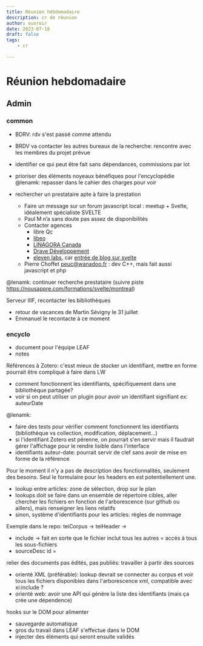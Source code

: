 ```yaml
---
title: Réunion hébdomadaire
description: cr de réunion
author: ouvroir
date: 2023-07-18
draft: false
tags:
    - cr
    
---
```

# Réunion hebdomadaire


## Admin

### common

- BDRV: rdv s'est passé comme attendu
- BRDV va contacter les autres bureaux de la recherche: rencontre avec les membres du projet prévue


- identifier ce qui peut être fait sans dépendances, commissions par lot
- prioriser des éléments noyeaux bénéfiques pour l'encyclopédie
@lenamk: repasser dans le cahier des charges pour voir

- rechercher un prestataire apte à faire la prestation
    - Faire un message sur un forum javascript local : meetup + Svelte, idéalement spécialiste SVELTE
    - Paul M n’a sans doute pas assez de disponibilités
    - Contacter agences
        -  libre Qc
        -  [libeo](https://libeo.com/notre-approche)
        -  [LINAGORA Canada](https://www.linagora.com)
        -  [Drave Développement](https://drave.dev)
        -  [eleven labs](https://eleven-labs.com), car [entrée de  blog sur svelte](https://blog.eleven-labs.com/fr/a-la-decouverte-de-sveltejs/)
    - Pierre Choffet peuc@wanadoo.fr : dev C++, mais fait aussi javascript et php

@lenamk: continuer recherche prestataire (suivre piste https://nousappre.com/formations/svelte/montreal)

Serveur IIIF, recontacter les bibliothèques
- retour de vacances de Martin Sévigny le 31 juillet
- Emmanuel le recontacte à ce moment


### encyclo 
- document pour l'équipe LEAF
- notes

Références à Zotero: c'esst mieux de stocker un identifiant, mettre en forme pourrait être compliqué à faire dans LW
- comment fonctionnent les identifiants, spécifiquement dans une bibliothèque partagée? 
- voir si on peut utiliser un plugin pour avoir un identifiant signifiant ex: auteurDate

@lenamk: 
- faire des tests pour vérifier comment fonctionnent les identifiants (bibliothèque vs collection, modification, déplacement...)
- si l'identifiant Zotero est pérenne, on pourrait s'en servir mais il faudrait gérer l'affichage pour le rendre lisible dans l'interface
- identifiants auteur-date: pourrait servir de clef sans avoir de mise en forme de la référence

Pour le moment il n'y a pas de description des fonctionnalités, seulement des besoins. Seul le formulaire pour les headers en est potentiellement une.
- lookup entre articles: zone de sélection, drop sur le plan
- lookups doit se faire dans un ensemble de répertoire cibles, aller chercher les fichiers en fonction de l'arborescence (sur github ou aillers), mais renseigner les liens relatifs
- sinon, système d'identifiants pour les articles: règles de nommage

Exemple dans le repo: teiCorpus → teiHeader → 
- include → fait en sorte que le fichier inclut tous les autres = accès à tous les sous-fichiers
- sourceDesc id = 


relier des documents pas édités, pas publiés: travailler à partir des sources
- orienté XML (préférable): lookup devrait se connecter au corpus et voir tous les fichiers disponibles dans l'arborescence xml, compatible avec xi:include ?
- orienté web: avoir une API qui génère la liste des identifiants (mais ça crée une dépendence)


hooks sur le DOM pour alimenter
- sauvegarde automatique
- gros du travail dans LEAF s'effectue dans le DOM 
- injecter des éléments qui seront ensuite validés

